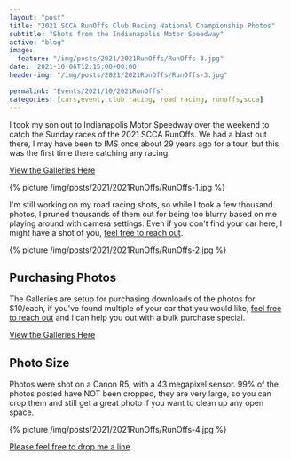```yaml
---
layout: "post"
title: "2021 SCCA RunOffs Club Racing National Championship Photos"
subtitle: "Shots from the Indianapolis Motor Speedway"
active: "blog"
image:
  feature: "/img/posts/2021/2021RunOffs/RunOffs-3.jpg"
date: '2021-10-06T12:15:00+00:00'
header-img: "/img/posts/2021/2021RunOffs/RunOffs-3.jpg"

permalink: "Events/2021/10/2021RunOffs"
categories: [cars,event, club racing, road racing, runoffs,scca]
---
```


I took my son out to Indianapolis Motor Speedway over the weekend to catch the Sunday races of the 2021 SCCA RunOffs. We had a blast out there, I may have been to IMS once about 29 years ago for a tour, but this was the first time there catching any racing.

[View the Galleries Here](https://photos.rainbowmarks.com/2021/Cars/2021-RunOffs)

{% picture /img/posts/2021/2021RunOffs/RunOffs-1.jpg %}

I'm still working on my road racing shots, so while I took a few thousand photos, I pruned thousands of them out for being too blurry based on me playing around with camera settings. Even if you don't find your car here, I might have a shot of you, [feel free to reach out](https://chrishammond.com/contact/).

{% picture /img/posts/2021/2021RunOffs/RunOffs-2.jpg %}

## Purchasing Photos
The Galleries are setup for purchasing downloads of the photos for $10/each, if you've found multiple of your car that you would like, [feel free to reach out](https://chrishammond.com/contact/) and I can help you out with a bulk purchase special.

[View the Galleries Here](https://photos.rainbowmarks.com/2021/Cars/2021-RunOffs)

## Photo Size
Photos were shot on a Canon R5, with a 43 megapixel sensor. 99% of the photos posted have NOT been cropped, they are very large, so you can crop them and still get a great photo if you want to clean up any open space.

{% picture /img/posts/2021/2021RunOffs/RunOffs-4.jpg %}


[Please feel free to drop me a line](https://chrishammond.com/contact/).
